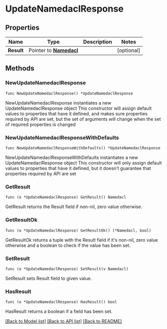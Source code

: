 # UpdateNamedaclResponse

## Properties

Name | Type | Description | Notes
------------ | ------------- | ------------- | -------------
**Result** | Pointer to [**Namedacl**](Namedacl.md) |  | [optional] 

## Methods

### NewUpdateNamedaclResponse

`func NewUpdateNamedaclResponse() *UpdateNamedaclResponse`

NewUpdateNamedaclResponse instantiates a new UpdateNamedaclResponse object
This constructor will assign default values to properties that have it defined,
and makes sure properties required by API are set, but the set of arguments
will change when the set of required properties is changed

### NewUpdateNamedaclResponseWithDefaults

`func NewUpdateNamedaclResponseWithDefaults() *UpdateNamedaclResponse`

NewUpdateNamedaclResponseWithDefaults instantiates a new UpdateNamedaclResponse object
This constructor will only assign default values to properties that have it defined,
but it doesn't guarantee that properties required by API are set

### GetResult

`func (o *UpdateNamedaclResponse) GetResult() Namedacl`

GetResult returns the Result field if non-nil, zero value otherwise.

### GetResultOk

`func (o *UpdateNamedaclResponse) GetResultOk() (*Namedacl, bool)`

GetResultOk returns a tuple with the Result field if it's non-nil, zero value otherwise
and a boolean to check if the value has been set.

### SetResult

`func (o *UpdateNamedaclResponse) SetResult(v Namedacl)`

SetResult sets Result field to given value.

### HasResult

`func (o *UpdateNamedaclResponse) HasResult() bool`

HasResult returns a boolean if a field has been set.


[[Back to Model list]](../README.md#documentation-for-models) [[Back to API list]](../README.md#documentation-for-api-endpoints) [[Back to README]](../README.md)



